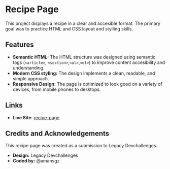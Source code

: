 # Recipe Page

This project displays a recipe in a clear and accesible format. The primary goal was to practice HTML and CSS layout and stylling skills.

## Features

- **Semantic HTML:** The HTML structure was designed using semantic tags (`<article>`, `<section>`,`<ul>`,`<ol>`) to improve content accesibility and understanding.
- **Modern CSS styling:** The design implements a clean, readable, and simple approach.
- **Responsive Design:** The page is optimized to look good on a variety of devices, from mobile phones to desktops.

## Links

- **Live Site**: [recipe-page](https://amansgz.github.io/css-recipe-page/)

## Credits and Acknowledgements

This recipe page was created as a submission to Legacy Devchallenges.

- **Design:** Legacy Devchallenges
- **Coded by:** @amansgz
